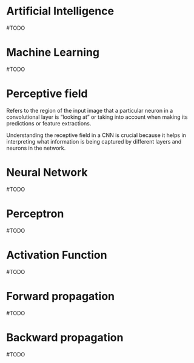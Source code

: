 # Artificial Intelligence

#TODO
# Machine Learning

#TODO
# Perceptive field

Refers to the region of the input image that a particular neuron in a convolutional layer is “looking at” or taking into account when making its predictions or feature extractions.

Understanding the receptive field in a CNN is crucial because it helps in interpreting what information is being captured by different layers and neurons in the network.
# Neural Network

#TODO
# Perceptron

#TODO
# Activation Function

#TODO
# Forward propagation

#TODO
# Backward propagation

#TODO